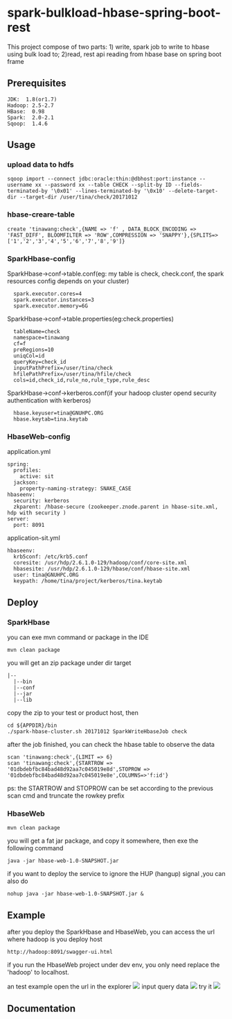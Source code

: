 # spark-bulkload-hbase-spring-boot-rest
This project compose of two parts: 1) write, spark job to write to hbase using bulk load to; 2)read, rest api reading from hbase base on spring boot frame
## Prerequisites
  ```
  JDK:  1.8(or1.7)
  Hadoop: 2.5-2.7
  HBase:  0.98
  Spark:  2.0-2.1
  Sqoop:  1.4.6
  ```
## Usage
### upload data to hdfs
```
sqoop import --connect jdbc:oracle:thin:@dbhost:port:instance --username xx --password xx --table CHECK --split-by ID --fields-terminated-by '\0x01' --lines-terminated-by '\0x10' --delete-target-dir --target-dir /user/tina/check/20171012
```
### hbase-creare-table
```
create 'tinawang:check',{NAME => 'f' , DATA_BLOCK_ENCODING => 'FAST_DIFF', BLOOMFILTER => 'ROW',COMPRESSION => 'SNAPPY'},{SPLITS=>['1','2','3','4','5','6','7','8','9']}
```
### SparkHbase-config
SparkHbase->conf->table.conf(eg: my table is check, check.conf, the spark resources config depends on your cluster)
```
  spark.executor.cores=4
  spark.executor.instances=3
  spark.executor.memory=6G
```
SparkHbase->conf->table.properties(eg:check.properties)
```
  tableName=check
  namespace=tinawang
  cf=f
  preRegions=10
  uniqCol=id
  queryKey=check_id
  inputPathPrefix=/user/tina/check
  hfilePathPrefix=/user/tina/hfile/check
  cols=id,check_id,rule_no,rule_type,rule_desc
```
SparkHbase->conf->kerberos.conf(if your hadoop cluster opend security authentication with kerberos)
```
  hbase.keyuser=tina@GNUHPC.ORG
  hbase.keytab=tina.keytab
```
### HbaseWeb-config
application.yml
```
spring:
  profiles:
    active: sit
  jackson:
    property-naming-strategy: SNAKE_CASE
hbaseenv:
  security: kerberos
  zkparent: /hbase-secure (zookeeper.znode.parent in hbase-site.xml, hdp with security )
server:
  port: 8091
```
application-sit.yml
```
hbaseenv:
  krb5conf: /etc/krb5.conf
  coresite: /usr/hdp/2.6.1.0-129/hadoop/conf/core-site.xml
  hbasesite: /usr/hdp/2.6.1.0-129/hbase/conf/hbase-site.xml
  user: tina@GNUHPC.ORG
  keypath: /home/tina/project/kerberos/tina.keytab 
```
## Deploy
### SparkHbase
  you can exe mvn command or package in the IDE
```
mvn clean package
```
you will get an zip package under dir target
```
|--
  |--bin
  |--conf
  |--jar
  |--lib
```
copy the zip to your test or product host, then
```
cd ${APPDIR}/bin
./spark-hbase-cluster.sh 20171012 SparkWriteHbaseJob check
```
after the job finished, you can check the hbase table to observe the data
```
scan 'tinawang:check',{LIMIT => 6}
scan 'tinawang:check',{STARTROW => '01dbdebfbc84bad48d92aa7c045019e8d',STOPROW => '01dbdebfbc84bad48d92aa7c045019e8e',COLUMNS=>'f:id'}
```
ps: the STARTROW and STOPROW can be set according to the previous scan cmd and truncate the rowkey prefix
### HbaseWeb
```
mvn clean package
```
you will get a fat jar package, and copy it somewhere, then exe the following command
```
java -jar hbase-web-1.0-SNAPSHOT.jar
```
if you want to deploy the service to ignore the HUP (hangup) signal ,you can also do
```
nohup java -jar hbase-web-1.0-SNAPSHOT.jar &
```
## Example
after you deploy the SparkHbase and HbaseWeb, you can access the url where hadoop is you deploy host
```
http://hadoop:8091/swagger-ui.html
```
if you run the HbaseWeb project under dev env, you only need replace the 'hadoop' to localhost.

an test example
open the url in the explorer
![](https://github.com/tina437213/spark-bulkload-hbase-spring-boot-rest/tree/master/img/hbase-web-app01.png)
input query data
![](https://github.com/tina437213/spark-bulkload-hbase-spring-boot-rest/tree/master/img/hbase-web-app02.png)
try it
![](https://github.com/tina437213/spark-bulkload-hbase-spring-boot-rest/tree/master/img/hbase-web-app03.png)

## Documentation

